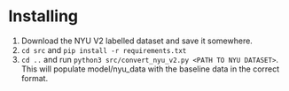 # Installing
1. Download the NYU V2 labelled dataset and save it somewhere.
2. `cd src` and `pip install -r requirements.txt`
3. `cd ..` and run `python3 src/convert_nyu_v2.py <PATH TO NYU DATASET>`. This will populate model/nyu_data with the baseline data in the correct format.
